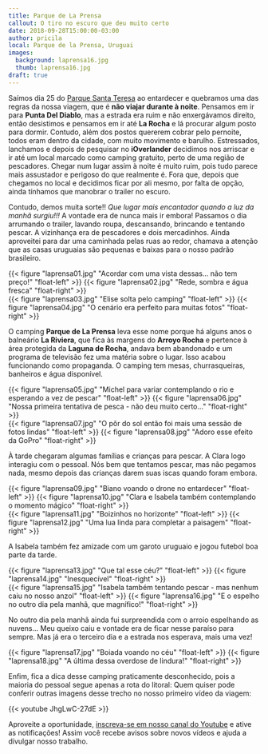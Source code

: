 ```yaml
---
title: Parque de La Prensa
callout: O tiro no escuro que deu muito certo 
date: 2018-09-28T15:00:00-03:00
author: pricila
local: Parque de la Prensa, Uruguai
images:
  background: laprensa16.jpg
  thumb: laprensa16.jpg
draft: true
---
```


Saímos dia 25 do [Parque Santa Teresa](../parque-santa-teresa) ao entardecer e quebramos uma das regras da nossa viagem, que é **não viajar durante à noite**. Pensamos em ir para **Punta Del Diablo**, mas a estrada era ruim e não enxergávamos direito, então desistimos e pensamos em ir até **La Rocha** e lá procurar algum posto para dormir. Contudo, além dos postos quererem cobrar pelo pernoite, todos eram dentro da cidade, com muito movimento e barulho. Estressados, lanchamos e depois de pesquisar no **iOverlander** decidimos nos arriscar e ir até um local marcado como camping gratuito, perto de uma região de pescadores. Chegar num lugar assim à noite é muito ruim, pois tudo parece mais assustador e perigoso do que realmente é. Fora que, depois que chegamos no local e decidimos ficar por ali mesmo, por falta de opção, ainda tínhamos que manobrar o trailer no escuro.

Contudo, demos muita sorte!! *Que lugar mais encantador quando a luz da manhã surgiu!!!* A vontade era de nunca mais ir embora! Passamos o dia arrumando o trailer, lavando roupa, descansando, brincando e tentando pescar. A vizinhança era de pescadores e dois mercadinhos. Ainda aproveitei para dar uma caminhada pelas ruas ao redor, chamava a atenção que as casas uruguaias são pequenas e baixas para o nosso padrão brasileiro.

<div class="clearfix">
{{< figure "laprensa01.jpg" "Acordar com uma vista dessas... não tem preço!" "float-left" >}}
{{< figure "laprensa02.jpg" "Rede, sombra e água fresca" "float-right" >}}
</div>

<div class="clearfix">
{{< figure "laprensa03.jpg" "Elise solta pelo camping" "float-left" >}}
{{< figure "laprensa04.jpg" "O cenário era perfeito para muitas fotos" "float-right" >}}
</div>

O camping **Parque de La Prensa** leva esse nome porque há alguns anos o balneário **La Riviera**, que fica às margens do **Arroyo Rocha** e pertence à área protegida da **Laguna de Rocha**, andava bem abandonado e um programa de televisão fez uma matéria sobre o lugar. Isso acabou funcionando como propaganda. O camping tem mesas, churrasqueiras, banheiros e água disponível.

<div class="clearfix">
{{< figure "laprensa05.jpg" "Michel para variar contemplando o rio e esperando a vez de pescar" "float-left" >}}
{{< figure "laprensa06.jpg" "Nossa primeira tentativa de pesca - não deu muito certo..." "float-right" >}}
</div>

<div class="clearfix">
{{< figure "laprensa07.jpg" "O pôr do sol então foi mais uma sessão de fotos lindas" "float-left" >}}
{{< figure "laprensa08.jpg" "Adoro esse efeito da GoPro" "float-right" >}}
</div>

À tarde chegaram algumas famílias e crianças para pescar. A Clara logo interagiu com o pessoal. Nós bem que tentamos pescar, mas não pegamos nada, mesmo depois das crianças darem suas iscas quando foram embora.

<div class="clearfix">
{{< figure "laprensa09.jpg" "Biano voando o drone no entardecer" "float-left" >}}
{{< figure "laprensa10.jpg" "Clara e Isabela também contemplando o momento mágico" "float-right" >}}
</div>

<div class="clearfix">
{{< figure "laprensa11.jpg" "Boizinhos no horizonte" "float-left" >}}
{{< figure "laprensa12.jpg" "Uma lua linda para completar a paisagem" "float-right" >}}
</div>


A Isabela também fez amizade com um garoto uruguaio e jogou futebol boa parte da tarde.

<div class="clearfix">
{{< figure "laprensa13.jpg" "Que tal esse céu?" "float-left" >}}
{{< figure "laprensa14.jpg" "Inesquecível" "float-right" >}}
</div>

<div class="clearfix">
{{< figure "laprensa15.jpg" "Isabela também tentando pescar - mas nenhum caiu no nosso anzol" "float-left" >}}
{{< figure "laprensa16.jpg" "E o espelho no outro dia pela manhã, que magnífico!" "float-right" >}}
</div>

No outro dia pela manhã ainda fui surpreendida com o arroio espelhando as nuvens... Meu queixo caiu e vontade era de ficar nesse paraíso para sempre. Mas já era o terceiro dia e a estrada nos esperava, mais uma vez!

<div class="clearfix">
{{< figure "laprensa17.jpg" "Boiada voando no céu" "float-left" >}}
{{< figure "laprensa18.jpg" "A última dessa overdose de lindura!" "float-right" >}}
</div>

Enfim, fica a dica desse camping praticamente desconhecido, pois a maioria do pessoal segue apenas a rota do litoral: 
Quem quiser pode conferir outras imagens desse trecho no nosso primeiro vídeo da viagem:

{{< youtube JhgLwC-27dE >}} 

Aproveite a oportunidade, [inscreva-se em nosso canal do Youtube](https://www.youtube.com/6overlanders?sub_confirmation=1) e ative as notificações! Assim você recebe avisos sobre novos vídeos e ajuda a divulgar nosso trabalho.


